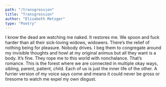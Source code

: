 ```yaml
---
path: "/transgression"
title: "Transgression"
author: "Elizabeth Metzger"
type: "Poetry"
---
```


I know the dead are watching me naked.
It restores me. We spoon and fuck
harder than all their sick-loving widows, widowers.
There’s the relief of nothing being
for pleasure. Nobody drives.
I beg them to congregate around my invisible thoughts
and howl at my original animus
but all they want is a body. It’s fine.
They rope me to this world with nonchalance.
That’s romance. This is the forest
where we are connected in multiple okay ways,
sibling, parent, patient, child. Each of us
is just the inner life of the other.
A furrier version of my voice says come
and means it could never be gross or tiresome
to watch me expel my own disgust.
